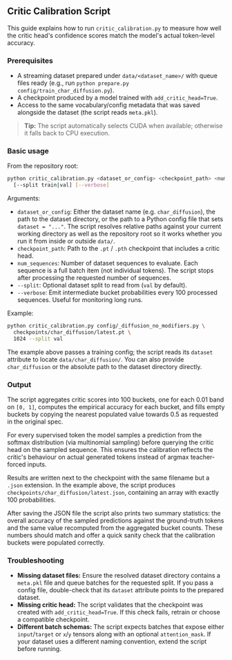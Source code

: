 ## Critic Calibration Script

This guide explains how to run `critic_calibration.py` to measure how well the critic
head's confidence scores match the model's actual token-level accuracy.

### Prerequisites
- A streaming dataset prepared under `data/<dataset_name>/` with queue files
  ready (e.g., run `python prepare.py config/train_char_diffusion.py`).
- A checkpoint produced by a model trained with `add_critic_head=True`.
- Access to the same vocabulary/config metadata that was saved alongside the
  dataset (the script reads `meta.pkl`).

> **Tip:** The script automatically selects CUDA when available; otherwise it
> falls back to CPU execution.

### Basic usage
From the repository root:

```bash
python critic_calibration.py <dataset_or_config> <checkpoint_path> <num_sequences> \
  [--split train|val] [--verbose]
```

Arguments:
- `dataset_or_config`: Either the dataset name (e.g. `char_diffusion`), the
  path to the dataset directory, or the path to a Python config file that sets
  `dataset = "..."`. The script resolves relative paths against your current
  working directory as well as the repository root so it works whether you run
  it from inside or outside `data/`.
- `checkpoint_path`: Path to the `.pt` / `.pth` checkpoint that includes a critic
  head.
- `num_sequences`: Number of dataset sequences to evaluate. Each sequence is a
  full batch item (not individual tokens). The script stops after processing the
  requested number of sequences.
- `--split`: Optional dataset split to read from (`val` by default).
- `--verbose`: Emit intermediate bucket probabilities every 100 processed
  sequences. Useful for monitoring long runs.

Example:

```bash
python critic_calibration.py config/_diffusion_no_modifiers.py \
  checkpoints/char_diffusion/latest.pt \
  1024 --split val
```

The example above passes a training config; the script reads its `dataset`
attribute to locate `data/char_diffusion/`. You can also provide
`char_diffusion` or the absolute path to the dataset directory directly.

### Output
The script aggregates critic scores into 100 buckets, one for each 0.01 band on
`[0, 1]`, computes the empirical accuracy for each bucket, and fills empty
buckets by copying the nearest populated value towards 0.5 as requested in the
original spec.

For every supervised token the model samples a prediction from the softmax
distribution (via multinomial sampling) before querying the critic head on the
sampled sequence. This ensures the calibration reflects the critic's behaviour
on actual generated tokens instead of argmax teacher-forced inputs.

Results are written next to the checkpoint with the same filename but a `.json`
extension. In the example above, the script produces
`checkpoints/char_diffusion/latest.json`, containing an array with exactly 100
probabilities.

After saving the JSON file the script also prints two summary statistics: the
overall accuracy of the sampled predictions against the ground-truth tokens and
the same value recomputed from the aggregated bucket counts. These numbers
should match and offer a quick sanity check that the calibration buckets were
populated correctly.

### Troubleshooting
- **Missing dataset files:** Ensure the resolved dataset directory contains a
  `meta.pkl` file and queue batches for the requested split. If you pass a
  config file, double-check that its `dataset` attribute points to the prepared
  dataset.
- **Missing critic head:** The script validates that the checkpoint was created
  with `add_critic_head=True`. If this check fails, retrain or choose a
  compatible checkpoint.
- **Different batch schemas:** The script expects batches that expose either
  `input`/`target` or `x`/`y` tensors along with an optional `attention_mask`.
  If your dataset uses a different naming convention, extend the script before
  running.
